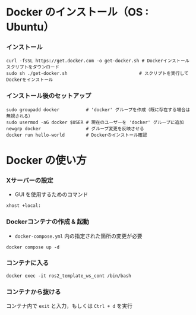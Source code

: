 # Docker のインストール（OS : Ubuntu）
### インストール
```
curl -fsSL https://get.docker.com -o get-docker.sh # Dockerインストールスクリプトをダウンロード
sudo sh ./get-docker.sh                           # スクリプトを実行してDockerをインストール
```
### インストール後のセットアップ
```
sudo groupadd docker          # 'docker' グループを作成（既に存在する場合は無視される）
sudo usermod -aG docker $USER # 現在のユーザーを 'docker' グループに追加
newgrp docker                 # グループ変更を反映させる
docker run hello-world        # Dockerのインストール確認
```

# Docker の使い方
### Xサーバーの設定
- GUI を使用するためのコマンド
```
xhost +local:
```

### Dockerコンテナの作成 & 起動
- `docker-compose.yml` 内の指定された箇所の変更が必要
```
docker compose up -d
```

### コンテナに入る
```
docker exec -it ros2_template_ws_cont /bin/bash
```

### コンテナから抜ける
コンテナ内で `exit` と入力，もしくは `Ctrl + d` を実行

